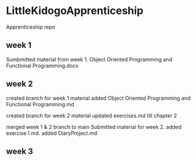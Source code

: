 
# LittleKidogoApprenticeship

Apprenticeship repo

## week 1

Sumbmitted material from week 1.
    Object Oriented Programming and Functional Programming.docx

## week 2

created branch for week 1 material
    added Object Oriented Programming and Functional Programming.md


created branch for week 2 material
    updated exercises.md till chapter 2

merged week 1 & 2 branch to main
Submitted material for week 2.
    added exercise.1.md.
    added DiaryProject.md

## week 3
